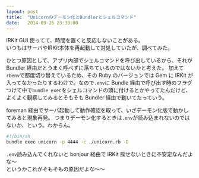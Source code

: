 ```yaml
---
layout: post
title:  "Unicornのデーモン化とBundlerとシェルコマンド"
date:   2014-09-26 23:30:00
---
```


IRKit GUI 使ってて、時間を置くと反応しないことがある。  
いつもはサーバやIRKit本体を再起動して対処していたが、調べてみた。

ひとつ原因として、アプリ内部でシェルコマンドを呼び出しているから、それが Bundler 経由だとうまく呼べずに落ちているのではないかと考えた。
加えて`rbenv`で都度切り替えているため、その Ruby のバージョンでは Gem に IRKit が入ってなかったりするわけで。なので`.env`に Bundle 経由で呼び出す時のフラグつけて中で`bundle exec`をシェルコマンドの頭に付けるとかやってたんだけど、よくよく観察してみるとそもそも Bundler 経由で動いてたっていう。

foreman 経由でサーバ起動して動作確認を取って、いざデーモン化版で動かしてみると現象再発。
つまりデーモン化するときは`.env`が読み込まれないのではないか、という。わからん。

```bash
#!/bin/sh
bundle exec unicorn -p 4444 -c ./unicorn.rb -D
```

`.env`読み込んでくれないと bonjour 経由で IRKit 探せないときに不安定なんだよな〜  
というかこれがそもそもの原因だよな〜〜
